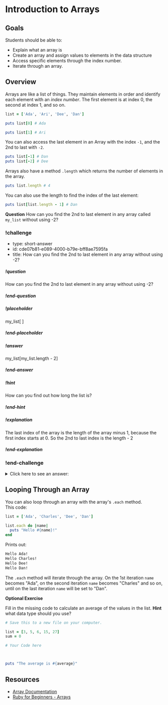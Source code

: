 # Introduction to Arrays

## Goals

Students should be able to:

- Explain what an array is
- Create an array and assign values to elements in the data structure
- Access specific elements through the index number.
- Iterate through an array.

## Overview

Arrays are like a list of things.  They maintain elements in order and identify each element with an _index number_.  The first element is at index 0, the second at index 1, and so on.

```ruby
list = ['Ada', 'Ari', 'Dee', 'Dan']

puts list[0] # Ada

puts list[1] # Ari
```

You can also access the last element in an Array with the index `-1`, and the 2nd to last with `-2`.

```ruby
puts list[-1] # Dan
puts list[-2] # Dee
```

Arrays also have a method `.length` which returns the number of elements in the array.

```ruby
puts list.length # 4
```

You can also use the length to find the index of the last element:

```ruby
puts list[list.length - 1] # Dan
```

**Question**  How can you find the 2nd to last element in any array called `my_list` without using -2?

<!-- >>>>>>>>>>>>>>>>>>>>>> BEGIN CHALLENGE >>>>>>>>>>>>>>>>>>>>>> -->
<!-- Replace everything in square brackets [] and remove brackets  -->

### !challenge

* type: short-answer
* id: cde07b81-e089-4000-b79e-bff8ae7595fa
* title: How can you find the 2nd to last element in any array without using -2?
<!-- * points: [1] (optional, the number of points for scoring as a checkpoint) -->
<!-- * topics: [python, pandas] (optional the topics for analyzing points) -->

##### !question

How can you find the 2nd to last element in any array without using -2?

##### !end-question

##### !placeholder

my_list[   ]

##### !end-placeholder

##### !answer

my_list[my_list.length - 2]

##### !end-answer

<!-- other optional sections -->
##### !hint

How can you find out how long the list is?

##### !end-hint
<!-- !rubric - !end-rubric (markdown, instructors can see while scoring a checkpoint) -->
##### !explanation

The last index of the array is the length of the array minus 1, because the first index starts at 0.  So the 2nd to last index is the length - 2

##### !end-explanation

### !end-challenge

<!-- ======================= END CHALLENGE ======================= -->
<details>
  <summary>
    Click here to see an answer:
  </summary>
  
  ```ruby
  puts list[list.length - 2]
  ```
</details>

## Looping Through an Array

You can also loop through an array with the array's `.each` method.  
This code:

```ruby
list = ['Ada', 'Charles', 'Dee', 'Dan']

list.each do |name|
  puts "Hello #{name}!"
end
```

Prints out:

```bash
Hello Ada!
Hello Charles!
Hello Dee!
Hello Dan!
```

The `.each` method will iterate through the array.  On the 1st iteration `name` becomes "Ada", on the second iteration `name` becomes "Charles" and so on, until on the last iteration `name` will be set to "Dan".  

**Optional Exercise**

Fill in the missing code to calculate an average of the values in the list.  **Hint** what data type should you use?

```ruby
# Save this to a new file on your computer.

list = [3, 5, 6, 15, 27]
sum = 0

# Your Code here



puts "The average is #{average}"
```

## Resources

- [Array Documentation](https://ruby-doc.org/core/Array.html)
- [Ruby for Beginners - Arrays](http://ruby-for-beginners.rubymonstas.org/built_in_classes/arrays.html)
